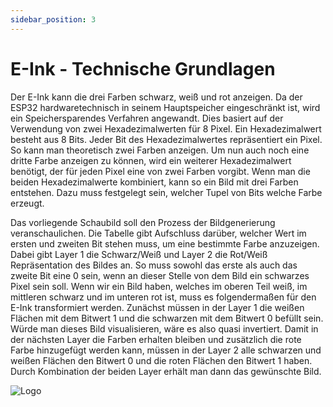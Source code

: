 ```yaml
---
sidebar_position: 3
---
```

# E-Ink - Technische Grundlagen

Der E-Ink kann die drei Farben schwarz, weiß und rot anzeigen. Da der ESP32 hardwaretechnisch in seinem Hauptspeicher eingeschränkt ist, wird ein Speichersparendes Verfahren angewandt. Dies basiert auf der Verwendung von zwei Hexadezimalwerten für 8 Pixel. Ein Hexadezimalwert besteht aus 8 Bits. Jeder Bit des Hexadezimalwertes repräsentiert ein Pixel. So kann man theoretisch zwei Farben anzeigen. Um nun auch noch eine dritte Farbe anzeigen zu können, wird ein weiterer Hexadezimalwert benötigt, der für jeden Pixel eine von zwei Farben vorgibt. Wenn man die beiden Hexadezimalwerte kombiniert, kann so ein Bild mit drei Farben entstehen. Dazu muss festgelegt sein, welcher Tupel von Bits welche Farbe erzeugt.

Das vorliegende Schaubild soll den Prozess der Bildgenerierung veranschaulichen. Die Tabelle gibt Aufschluss darüber, welcher Wert im ersten und zweiten Bit stehen muss, um eine bestimmte Farbe anzuzeigen. Dabei gibt Layer 1 die Schwarz/Weiß und Layer 2 die Rot/Weiß Repräsentation des Bildes an. So muss sowohl das erste als auch das zweite Bit eine 0 sein, wenn an dieser Stelle von dem Bild ein schwarzes Pixel sein soll. Wenn wir ein Bild haben, welches im oberen Teil weiß, im mittleren schwarz und im unteren rot ist, muss es folgendermaßen für den E-Ink transformiert werden. Zunächst müssen in der Layer 1 die weißen Flächen mit dem Bitwert 1 und die schwarzen mit dem Bitwert 0 befüllt sein. Würde man dieses Bild visualisieren, wäre es also quasi invertiert. Damit in der nächsten Layer die Farben erhalten bleiben und zusätzlich die rote Farbe hinzugefügt werden kann, müssen in der Layer 2 alle schwarzen und weißen Flächen den Bitwert 0 und die roten Flächen den Bitwert 1 haben. Durch Kombination der beiden Layer erhält man dann das gewünschte Bild.

![Logo](/img/EINK_visualisation.jpg)

